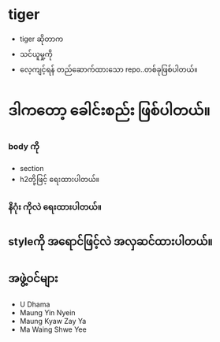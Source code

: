 # tiger
- tiger ဆိုတာက 
- သင်ယူမှု့ကို 
- လေ့ကျင့်ရန် တည်ဆောက်ထားသော repo..တစ်ခုဖြစ်ပါတယ်။

#  ဒါကတော့ ခေါင်းစည်း ဖြစ်ပါတယ်။


### body ကို
- section
- h2တို့ဖြင့် ရေးထားပါတယ်။

### နိဂုံး ကိုလဲ ရေးထားပါတယ်။

## styleကို အရောင်ဖြင့်လဲ အလှဆင်ထားပါတယ်။



## အဖွဲ့ဝင်များ 

- U Dhama
- Maung Yin Nyein
- Maung Kyaw Zay Ya
- Ma Waing Shwe Yee